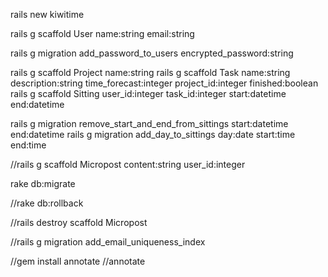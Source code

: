 rails new kiwitime

rails g scaffold User name:string email:string

rails g migration add_password_to_users encrypted_password:string

rails g scaffold Project name:string
rails g scaffold Task name:string description:string time_forecast:integer project_id:integer finished:boolean
rails g scaffold Sitting user_id:integer task_id:integer start:datetime end:datetime

rails g migration remove_start_and_end_from_sittings start:datetime end:datetime
rails g migration add_day_to_sittings day:date start:time end:time

//rails g scaffold Micropost content:string user_id:integer

rake db:migrate

//rake db:rollback

//rails destroy scaffold Micropost

//rails g migration add_email_uniqueness_index

//gem install annotate
//annotate


